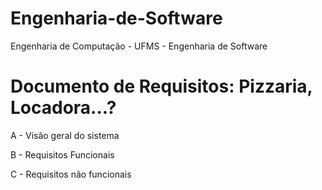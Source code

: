 # Engenharia-de-Software
Engenharia de Computação - UFMS - Engenharia de Software

# Documento de Requisitos: Pizzaria, Locadora...?

A - Visão geral do sistema

B - Requisitos Funcionais

C - Requisitos não funcionais
